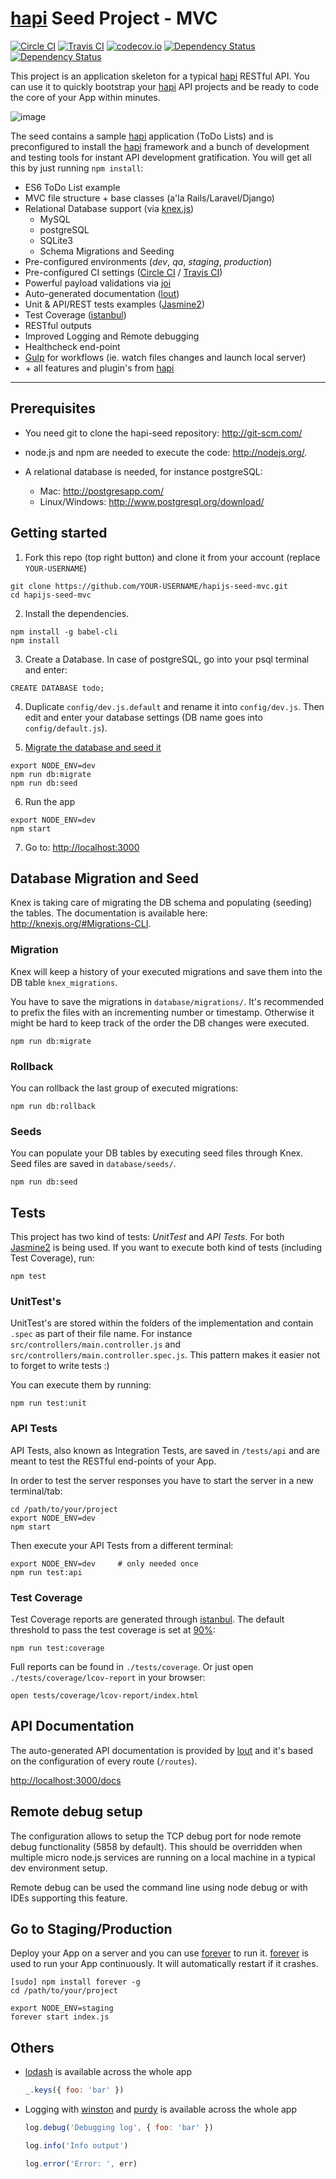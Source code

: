 # [hapi] Seed Project - MVC
[![Circle CI](https://circleci.com/gh/cbmono/hapijs-seed-mvc.svg?style=shield)](https://circleci.com/gh/cbmono/hapijs-seed-mvc)
[![Travis CI](https://travis-ci.org/cbmono/hapijs-seed-mvc.svg?branch=master)](https://travis-ci.org/cbmono/hapijs-seed-mvc)
[![codecov.io](https://codecov.io/github/cbmono/hapijs-seed-mvc/coverage.svg?branch=master)](https://codecov.io/github/cbmono/hapijs-seed-mvc?branch=master)
[![Dependency Status](https://david-dm.org/cbmono/hapijs-seed-mvc.svg)](https://david-dm.org/cbmono/hapijs-seed-mvc/master)
[![Dependency Status](https://david-dm.org/cbmono/hapijs-seed-mvc/dev-status.svg)](https://david-dm.org/cbmono/hapijs-seed-mvc/master#info=devDependencies)

This project is an application skeleton for a typical [hapi] RESTful API. You can use it to quickly bootstrap your [hapi] API projects and be ready to code the core of your App within minutes.

![image](https://cloud.githubusercontent.com/assets/352146/12811440/baeb4f62-cb2c-11e5-97e4-5236d99b493f.png)

The seed contains a sample [hapi] application (ToDo Lists) and is preconfigured to install the [hapi] framework and a bunch of development and testing tools for instant API development gratification. You will get all this by just running `npm install`:

- ES6 ToDo List example
- MVC file structure + base classes (a'la Rails/Laravel/Django)
- Relational Database support (via [knex.js])
  - MySQL
  - postgreSQL
  - SQLite3
  - Schema Migrations and Seeding
- Pre-configured environments (_dev_, _qa_, _staging_, _production_)
- Pre-configured CI settings ([Circle CI] / [Travis CI])
- Powerful payload validations via [joi]
- Auto-generated documentation ([lout])
- Unit & API/REST tests examples ([Jasmine2])
- Test Coverage ([istanbul])
- RESTful outputs
- Improved Logging and Remote debugging
- Healthcheck end-point
- [Gulp] for workflows (ie. watch files changes and launch local server)
- \+ all features and plugin's from [hapi]

---

## Prerequisites

- You need git to clone the hapi-seed repository: http://git-scm.com/

- node.js and npm are needed to execute the code: http://nodejs.org/.

- A relational database is needed, for instance postgreSQL:
  - Mac: http://postgresapp.com/
  - Linux/Windows: http://www.postgresql.org/download/


## Getting started

1. Fork this repo (top right button) and clone it from your account (replace `YOUR-USERNAME`)
  ```
  git clone https://github.com/YOUR-USERNAME/hapijs-seed-mvc.git
  cd hapijs-seed-mvc
  ```

2. Install the dependencies.
  ```
  npm install -g babel-cli
  npm install
  ```

3. Create a Database. In case of postgreSQL, go into your psql terminal and enter:
  ```
  CREATE DATABASE todo;
  ```

4. Duplicate `config/dev.js.default` and rename it into `config/dev.js`. Then edit and enter your database settings (DB name goes into `config/default.js`).

5. [Migrate the database and seed it](#database-migration-and-seed)
  ```
  export NODE_ENV=dev
  npm run db:migrate
  npm run db:seed
  ```

6. Run the app
  ```
  export NODE_ENV=dev
  npm start
  ```

7. Go to: [http://localhost:3000](http://localhost:3000)


## Database Migration and Seed

Knex is taking care of migrating the DB schema and populating (seeding) the tables.
The documentation is available here: http://knexjs.org/#Migrations-CLI.

### Migration

Knex will keep a history of your executed migrations and save them into the DB table `knex_migrations`.

You have to save the migrations in `database/migrations/`. It's recommended to prefix the files with an incrementing number or timestamp. Otherwise it might be hard to keep track of the order the DB changes were executed.

```
npm run db:migrate
```

### Rollback

You can rollback the last group of executed migrations:
```
npm run db:rollback
```

### Seeds

You can populate your DB tables by executing seed files through Knex. Seed files are saved in `database/seeds/`.
```
npm run db:seed
```

## Tests

This project has two kind of tests: _UnitTest_ and _API Tests_. For both [Jasmine2] is being used. If you want to execute both kind of tests (including Test Coverage), run:
```
npm test
```

### UnitTest's

UnitTest's are stored within the folders of the implementation and contain `.spec` as part of their file name. For instance `src/controllers/main.controller.js` and `src/controllers/main.controller.spec.js`. This pattern makes it easier not to forget to write tests :)

You can execute them by running:
```
npm run test:unit
```

### API Tests

API Tests, also known as Integration Tests, are saved in `/tests/api` and are meant to test the RESTful end-points of your App.

In order to test the server responses you have to start the server in a new terminal/tab:
```
cd /path/to/your/project
export NODE_ENV=dev
npm start
```

Then execute your API Tests from a different terminal:
```
export NODE_ENV=dev     # only needed once
npm run test:api
```

### Test Coverage

Test Coverage reports are generated through [istanbul]. The default threshold to pass the test coverage is set at [90%](https://github.com/cbmono/hapijs-seed-mvc/blob/master/tasks/gulp.tests.js#L71):
```
npm run test:coverage
```

Full reports can be found in `./tests/coverage`. Or just open `./tests/coverage/lcov-report` in your browser:
```
open tests/coverage/lcov-report/index.html
```


## API Documentation

The auto-generated API documentation is provided by [lout] and it's based on the configuration of every route (`/routes`).

[http://localhost:3000/docs](http://localhost:3000/docs)


## Remote debug setup

The configuration allows to setup the TCP debug port for node remote debug functionality (5858 by default). This should be overridden when multiple micro node.js services are running on a local machine in a typical dev environment setup.

Remote debug can be used the command line using node debug or with IDEs supporting this feature.


## Go to Staging/Production

Deploy your App on a server and you can use [forever] to run it. [forever] is used to run your App continuously. It will automatically restart if it crashes.
```
[sudo] npm install forever -g
cd /path/to/your/project

export NODE_ENV=staging
forever start index.js
```

## Others

* [lodash] is available across the whole app
  ```js
  _.keys({ foo: 'bar' })
  ```

* Logging with [winston] and [purdy] is available across the whole app
  ```js
  log.debug('Debugging log', { foo: 'bar' })

  log.info('Info output')

  log.error('Error: ', err)
  ```




[hapi]:       http://hapijs.com/
[knex.js]:    http://knexjs.org/
[lout]:       https://github.com/hapijs/lout
[joi]:        https://github.com/hapijs/joi
[Jasmine2]:   http://jasmine.github.io/2.4/introduction.html
[Gulp]:       http://gulpjs.com/
[forever]:    https://github.com/foreverjs/forever
[winston]:    https://www.npmjs.com/package/winston
[purdy]:      https://www.npmjs.com/package/purdy
[lodash]:     https://lodash.com/
[Circle CI]:  https://circleci.com
[Travis CI]:  https://travis-ci.org
[istanbul]:   https://gotwarlost.github.io/istanbul
